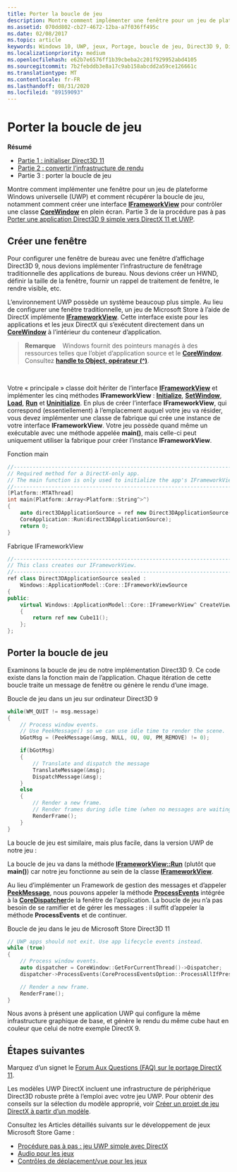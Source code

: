 ```yaml
---
title: Porter la boucle de jeu
description: Montre comment implémenter une fenêtre pour un jeu de plateforme Windows universelle (UWP) et comment récupérer la boucle de jeu, notamment comment créer une interface IFrameworkView pour contrôler une classe CoreWindow en plein écran.
ms.assetid: 070dd802-cb27-4672-12ba-a7f036ff495c
ms.date: 02/08/2017
ms.topic: article
keywords: Windows 10, UWP, jeux, Portage, boucle de jeu, Direct3D 9, DirectX 11
ms.localizationpriority: medium
ms.openlocfilehash: e62b7e6576ff1b39cbeba2c201f929952abd4105
ms.sourcegitcommit: 7b2febddb3e8a17c9ab158abcdd2a59ce126661c
ms.translationtype: MT
ms.contentlocale: fr-FR
ms.lasthandoff: 08/31/2020
ms.locfileid: "89159093"
---
```

# <a name="port-the-game-loop"></a>Porter la boucle de jeu



**Résumé**

-   [Partie 1 : initialiser Direct3D 11](simple-port-from-direct3d-9-to-11-1-part-1--initializing-direct3d.md)
-   [Partie 2 : convertir l’infrastructure de rendu](simple-port-from-direct3d-9-to-11-1-part-2--rendering.md)
-   Partie 3 : porter la boucle de jeu


Montre comment implémenter une fenêtre pour un jeu de plateforme Windows universelle (UWP) et comment récupérer la boucle de jeu, notamment comment créer une interface [**IFrameworkView**](/uwp/api/Windows.ApplicationModel.Core.IFrameworkView) pour contrôler une classe [**CoreWindow**](/uwp/api/Windows.UI.Core.CoreWindow) en plein écran. Partie 3 de la procédure pas à pas [Porter une application Direct3D 9 simple vers DirectX 11 et UWP](walkthrough--simple-port-from-direct3d-9-to-11-1.md).

## <a name="create-a-window"></a>Créer une fenêtre


Pour configurer une fenêtre de bureau avec une fenêtre d’affichage Direct3D 9, nous devions implémenter l’infrastructure de fenêtrage traditionnelle des applications de bureau. Nous devions créer un HWND, définir la taille de la fenêtre, fournir un rappel de traitement de fenêtre, le rendre visible, etc.

L’environnement UWP possède un système beaucoup plus simple. Au lieu de configurer une fenêtre traditionnelle, un jeu de Microsoft Store à l’aide de DirectX implémente [**IFrameworkView**](/uwp/api/Windows.ApplicationModel.Core.IFrameworkView). Cette interface existe pour les applications et les jeux DirectX qui s’exécutent directement dans un [**CoreWindow**](/uwp/api/Windows.UI.Core.CoreWindow) à l’intérieur du conteneur d’application.

> **Remarque**    Windows fournit des pointeurs managés à des ressources telles que l’objet d’application source et le [**CoreWindow**](/uwp/api/Windows.UI.Core.CoreWindow). Consultez [**handle to Object, opérateur (^)**](/cpp/extensions/handle-to-object-operator-hat-cpp-component-extensions).

 

Votre « principale » classe doit hériter de l’interface [**IFrameworkView**](/uwp/api/Windows.ApplicationModel.Core.IFrameworkView) et implémenter les cinq méthodes **IFrameworkView** : [**Initialize**](/uwp/api/windows.applicationmodel.core.iframeworkview.initialize), [**SetWindow**](/uwp/api/windows.applicationmodel.core.iframeworkview.setwindow), [**Load**](/uwp/api/windows.applicationmodel.core.iframeworkview.load), [**Run**](/uwp/api/windows.applicationmodel.core.iframeworkview.run) et [**Uninitialize**](/uwp/api/windows.applicationmodel.core.iframeworkview.uninitialize). En plus de créer l’interface **IFrameworkView**, qui correspond (essentiellement) à l’emplacement auquel votre jeu va résider, vous devez implémenter une classe de fabrique qui crée une instance de votre interface **IFrameworkView**. Votre jeu possède quand même un exécutable avec une méthode appelée **main()**, mais celle-ci peut uniquement utiliser la fabrique pour créer l’instance **IFrameworkView**.

Fonction main

```cpp
//-----------------------------------------------------------------------------
// Required method for a DirectX-only app.
// The main function is only used to initialize the app's IFrameworkView class.
//-----------------------------------------------------------------------------
[Platform::MTAThread]
int main(Platform::Array<Platform::String^>^)
{
    auto direct3DApplicationSource = ref new Direct3DApplicationSource();
    CoreApplication::Run(direct3DApplicationSource);
    return 0;
}
```

Fabrique IFrameworkView

```cpp
//-----------------------------------------------------------------------------
// This class creates our IFrameworkView.
//-----------------------------------------------------------------------------
ref class Direct3DApplicationSource sealed : 
    Windows::ApplicationModel::Core::IFrameworkViewSource
{
public:
    virtual Windows::ApplicationModel::Core::IFrameworkView^ CreateView()
    {
        return ref new Cube11();
    };
};
```

## <a name="port-the-game-loop"></a>Porter la boucle de jeu


Examinons la boucle de jeu de notre implémentation Direct3D 9. Ce code existe dans la fonction main de l’application. Chaque itération de cette boucle traite un message de fenêtre ou génère le rendu d’une image.

Boucle de jeu dans un jeu sur ordinateur Direct3D 9

```cpp
while(WM_QUIT != msg.message)
{
    // Process window events.
    // Use PeekMessage() so we can use idle time to render the scene. 
    bGotMsg = (PeekMessage(&msg, NULL, 0U, 0U, PM_REMOVE) != 0);

    if(bGotMsg)
    {
        // Translate and dispatch the message
        TranslateMessage(&msg);
        DispatchMessage(&msg);
    }
    else
    {
        // Render a new frame.
        // Render frames during idle time (when no messages are waiting).
        RenderFrame();
    }
}
```

La boucle de jeu est similaire, mais plus facile, dans la version UWP de notre jeu :

La boucle de jeu va dans la méthode [**IFrameworkView::Run**](/uwp/api/windows.applicationmodel.core.iframeworkview.run) (plutôt que **main()**) car notre jeu fonctionne au sein de la classe [**IFrameworkView**](/uwp/api/Windows.ApplicationModel.Core.IFrameworkView).

Au lieu d’implémenter un Framework de gestion des messages et d’appeler [**PeekMessage**](/windows/desktop/api/winuser/nf-winuser-peekmessagea), nous pouvons appeler la méthode [**ProcessEvents**](/uwp/api/windows.ui.core.coredispatcher.processevents) intégrée à la [**CoreDispatcher**](/uwp/api/Windows.UI.Core.CoreDispatcher)de la fenêtre de l’application. La boucle de jeu n’a pas besoin de se ramifier et de gérer les messages : il suffit d’appeler la méthode **ProcessEvents** et de continuer.

Boucle de jeu dans le jeu de Microsoft Store Direct3D 11

```cpp
// UWP apps should not exit. Use app lifecycle events instead.
while (true)
{
    // Process window events.
    auto dispatcher = CoreWindow::GetForCurrentThread()->Dispatcher;
    dispatcher->ProcessEvents(CoreProcessEventsOption::ProcessAllIfPresent);

    // Render a new frame.
    RenderFrame();
}
```

Nous avons à présent une application UWP qui configure la même infrastructure graphique de base, et génère le rendu du même cube haut en couleur que celui de notre exemple DirectX 9.

## <a name="where-do-i-go-from-here"></a>Étapes suivantes


Marquez d’un signet le [Forum Aux Questions (FAQ) sur le portage DirectX 11](directx-porting-faq.md).

Les modèles UWP DirectX incluent une infrastructure de périphérique Direct3D robuste prête à l’emploi avec votre jeu UWP. Pour obtenir des conseils sur la sélection du modèle approprié, voir [Créer un projet de jeu DirectX à partir d’un modèle](user-interface.md).

Consultez les Articles détaillés suivants sur le développement de jeux Microsoft Store Game :

-   [Procédure pas à pas : jeu UWP simple avec DirectX](tutorial--create-your-first-uwp-directx-game.md)
-   [Audio pour les jeux](working-with-audio-in-your-directx-game.md)
-   [Contrôles de déplacement/vue pour les jeux](tutorial--adding-move-look-controls-to-your-directx-game.md)

 

 